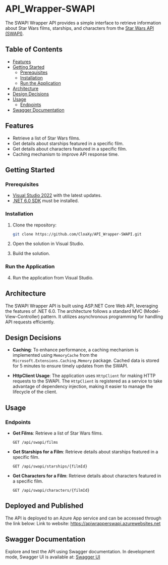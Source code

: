 # API_Wrapper-SWAPI

The SWAPI Wrapper API provides a simple interface to retrieve information about Star Wars films, starships, and characters from the [Star Wars API (SWAPI)](https://swapi.dev/).

## Table of Contents

- [Features](#features)
- [Getting Started](#getting-started)
  - [Prerequisites](#prerequisites)
  - [Installation](#installation)
  - [Run the Application](#run-the-application)
- [Architecture](#architecture)
- [Design Decisions](#design-decisions)
- [Usage](#usage)
  - [Endpoints](#endpoints)
- [Swagger Documentation](#swagger-documentation)

## Features

- Retrieve a list of Star Wars films.
- Get details about starships featured in a specific film.
- Get details about characters featured in a specific film.
- Caching mechanism to improve API response time.

## Getting Started

### Prerequisites

- [Visual Studio 2022](https://visualstudio.microsoft.com/vs/) with the latest updates.
- [.NET 6.0 SDK](https://dotnet.microsoft.com/download/dotnet/6.0) must be installed.

### Installation

1. Clone the repository:

    ```bash
    git clone https://github.com/CloaXy/API_Wrapper-SWAPI.git
    ```

2. Open the solution in Visual Studio.

3. Build the solution.

### Run the Application

4. Run the application from Visual Studio.

## Architecture

The SWAPI Wrapper API is built using ASP.NET Core Web API, leveraging the features of .NET 6.0. The architecture follows a standard MVC (Model-View-Controller) pattern. It utilizes asynchronous programming for handling API requests efficiently.

## Design Decisions

- **Caching**: To enhance performance, a caching mechanism is implemented using `MemoryCache` from the `Microsoft.Extensions.Caching.Memory` package. Cached data is stored for 5 minutes to ensure timely updates from the SWAPI.

- **HttpClient Usage**: The application uses `HttpClient` for making HTTP requests to the SWAPI. The `HttpClient` is registered as a service to take advantage of dependency injection, making it easier to manage the lifecycle of the client.

## Usage

### Endpoints

- **Get Films**: Retrieve a list of Star Wars films.

    ```http
    GET /api/swapi/films
    ```

- **Get Starships for a Film**: Retrieve details about starships featured in a specific film.

    ```http
    GET /api/swapi/starships/{filmId}
    ```

- **Get Characters for a Film**: Retrieve details about characters featured in a specific film.

    ```http
    GET /api/swapi/characters/{filmId}
    ```
## Deployed and Published

The API is deployed to an Azure App service and can be accessed through the link below:
Link to website: https://apiwrapperswapi.azurewebsites.net


## Swagger Documentation

Explore and test the API using Swagger documentation. In development mode, Swagger UI is available at:
[Swagger UI](https://localhost:44373/swagger)




